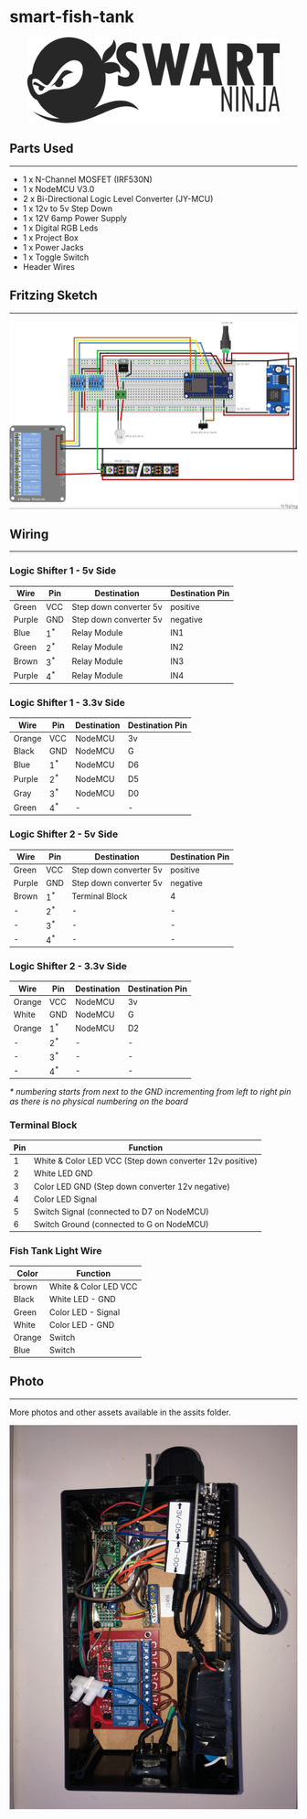 # smart-fish-tank

<p align="center">
    <img src="https://raw.githubusercontent.com/DickSwart/dickswart.github.io/master/assets/images/logo/swart-ninja-logo-long.svg" alt="SwartNinja logo" height="150">
</p>

## Parts Used
---
- 1 x N-Channel MOSFET (IRF530N)
- 1 x NodeMCU V3.0
- 2 x Bi-Directional Logic Level Converter (JY-MCU)
- 1 x 12v to 5v Step Down
- 1 x 12V 6amp Power Supply
- 1 x Digital RGB Leds
- 1 x Project Box
- 1 x Power Jacks
- 1 x Toggle Switch
- Header Wires

## Fritzing Sketch
---
<p align="center">
  <img src="/assits/images/fritzing-breadboard.jpg">
</p>

## Wiring
---

### Logic Shifter 1 - 5v Side
| Wire |  Pin | Destination | Destination Pin |
|---|---|---|---|
| Green | VCC | Step down converter 5v | positive |
| Purple | GND | Step down converter 5v | negative |
| Blue | 1<sup>*</sup> | Relay Module | IN1 |
| Green | 2<sup>*</sup> | Relay Module | IN2 |
| Brown | 3<sup>*</sup> | Relay Module | IN3 |
| Purple | 4<sup>*</sup> | Relay Module | IN4 |

### Logic Shifter 1 - 3.3v Side
| Wire |  Pin | Destination | Destination Pin |
|---|---|---|---|
| Orange | VCC | NodeMCU | 3v |
| Black | GND | NodeMCU | G |
| Blue | 1<sup>*</sup> | NodeMCU | D6 |
| Purple | 2<sup>*</sup> | NodeMCU | D5 |
| Gray | 3<sup>*</sup> | NodeMCU | D0 |
| Green | 4<sup>*</sup> | - | - |

### Logic Shifter 2 - 5v Side
| Wire |  Pin | Destination | Destination Pin |
|---|---|---|---|
| Green | VCC | Step down converter 5v | positive |
| Purple | GND | Step down converter 5v | negative |
| Brown | 1<sup>*</sup> | Terminal Block | 4 |
| - | 2<sup>*</sup> | - | - |
| - | 3<sup>*</sup> | - | - |
| - | 4<sup>*</sup> | - | - |

### Logic Shifter 2 - 3.3v Side
| Wire |  Pin | Destination | Destination Pin |
|---|---|---|---|
| Orange | VCC | NodeMCU | 3v |
| White | GND | NodeMCU | G |
| Orange | 1<sup>*</sup> | NodeMCU | D2 |
| - | 2<sup>*</sup> | - | - |
| - | 3<sup>*</sup> | - | - |
| - | 4<sup>*</sup> | - | - |

_* numbering starts from next to the GND incrementing from left to right pin as there is no physical numbering on the board_

### Terminal Block
| Pin | Function |
|--|--|
| 1 | White & Color LED VCC (Step down converter 12v positive) |
| 2 | White LED GND |
| 3 | Color LED GND (Step down converter 12v negative) |
| 4 | Color LED Signal |
| 5 | Switch Signal (connected to D7 on NodeMCU) |
| 6 | Switch Ground (connected to G on NodeMCU) |

### Fish Tank Light Wire
| Color | Function |
|--|--|
| brown | White & Color LED VCC  |
| Black | White LED - GND |
| Green | Color LED - Signal |
| White | Color LED - GND |
| Orange | Switch |
| Blue | Switch |

## Photo
---
More photos and other assets available in the assits folder.
<p align="center">
  <img src="https://raw.githubusercontent.com/DickSwart/smart-fish-tank/master/assits/images/project/IMG_0656.jpeg">
</p>
